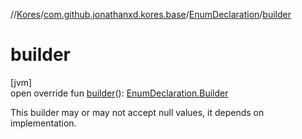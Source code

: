 //[Kores](../../../index.md)/[com.github.jonathanxd.kores.base](../index.md)/[EnumDeclaration](index.md)/[builder](builder.md)

# builder

[jvm]\
open override fun [builder](builder.md)(): [EnumDeclaration.Builder](-builder/index.md)

This builder may or may not accept null values, it depends on implementation.

